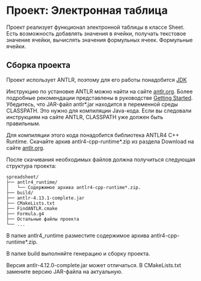 # Проект: Электронная таблица

Проект реализует функционал электронной таблицы в классе Sheet. Есть возможность добавлять значения в ячейки, получать текстовое значение ячейки, вычислять значения формульных ячеек.
Формульные ячейки.

## Сборка проекта

Проект использует ANTLR, поэтому для его работы понадобится [JDK](https://www.oracle.com/java/technologies/downloads/)

Инструкцию по установке ANTLR можно найти на сайте [antlr.org](https://www.antlr.org/). Более подробные рекомендации представлены в руководстве [Getting Started](https://github.com/antlr/antlr4/blob/master/doc/getting-started.md). Убедитесь, что JAR-файл antlr*.jar находится в переменной среды CLASSPATH. Это нужно для компиляции Java-кода. Если вы следовали инструкциям на сайте ANTLR, CLASSPATH уже должен быть правильным.

Для компиляции этого кода понадобится библиотека ANTLR4 C++ Runtime. Скачайте архив antlr4-cpp-runtime*.zip из раздела Download на сайте [antlr.org](https://www.antlr.org/download.html).

После скачивания необходимых файлов должна получиться следующая структура проекта:
```
spreadsheet/
├── antlr4_runtime/
│   └── Содержимое архива antlr4-cpp-runtime*.zip.
├── build/
├── antlr-4.13.1-complete.jar
├── CMakeLists.txt
├── FindANTLR.cmake
├── Formula.g4
├── Остальные файлы проекта
└── ...
```
В папке antlr4_runtime разместите содержимое архива antlr4-cpp-runtime*.zip.

В папке build выполняйте генерацию и сборку проекта.

Версия antlr-4.12.0-complete.jar может отличаться. В CMakeLists.txt замените версию JAR-файла на актуальную.


